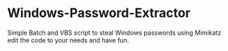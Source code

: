 # Windows-Password-Extractor
Simple Batch and VBS script to steal Windows passwords using Mimikatz
edit the code to your needs and have fun.
